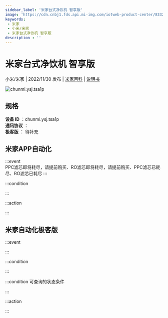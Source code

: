 ```yaml
---
sidebar_label: '米家台式净饮机 智享版'
image: 'https://cdn.cnbj1.fds.api.mi-img.com/iotweb-product-center/8332395a09c486533d1d6402b6422ea9_1657522307532.png?GalaxyAccessKeyId=AKVGLQWBOVIRQ3XLEW&Expires=9223372036854775807&Signature=5TmzXnUqfiozcL+DjElqc18sf9I='
keywords: 
 - 米家
 - 小米/米家
 - 米家台式净饮机 智享版
description : ''
---
```

# 米家台式净饮机 智享版

小米/米家 | 2022/11/30 发布 | [米家百科](https://home.mi.com/webapp/content/baike/product/index.html?model=chunmi.ysj.tsa1p) | [说明书](https://home.mi.com/views/introduction.html?model=chunmi.ysj.tsa1p&region=cn)

![chunmi.ysj.tsa1p](https://cdn.cnbj1.fds.api.mi-img.com/iotweb-product-center/8332395a09c486533d1d6402b6422ea9_1657522307532.png?GalaxyAccessKeyId=AKVGLQWBOVIRQ3XLEW&Expires=9223372036854775807&Signature=5TmzXnUqfiozcL+DjElqc18sf9I=)

## 规格  
> 
**设备 ID** ：chunmi.ysj.tsa1p  
**通讯协议** ：  
**极客版**  ： 待补充 


## 米家APP自动化  

:::event  
PPC滤芯即将耗尽，请提前购买、RO滤芯即将耗尽，请提前购买、PPC滤芯已耗尽、RO滤芯已耗尽
:::

:::condition  

:::

:::action   

:::

## 米家自动化极客版  

:::event  

:::

:::condition  

:::

:::condition 可查询的状态条件  

:::

:::action  

:::

        
